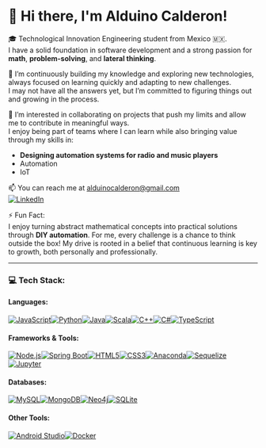 # 🐢 Hi there, I'm Alduino Calderon!

🎓 Technological Innovation Engineering student from Mexico 🇲🇽.  
I have a solid foundation in software development and a strong passion for **math**, **problem-solving**, and **lateral thinking**.

🌱 I’m continuously building my knowledge and exploring new technologies,  
always focused on learning quickly and adapting to new challenges.  
I may not have all the answers yet, but I’m committed to figuring things out and growing in the process.

💼 I’m interested in collaborating on projects that push my limits and allow me to contribute in meaningful ways.  
I enjoy being part of teams where I can learn while also bringing value through my skills in:
- **Designing automation systems for radio and music players**
- Automation
- IoT


📫 You can reach me at [alduinocalderon@gmail.com](mailto:alduinocalderon@gmail.com)  
[![LinkedIn](https://img.shields.io/badge/LinkedIn-Alduino_Calderon-blue?style=flat&logo=linkedin)](https://www.linkedin.com/in/alduinocalderon)

⚡ Fun Fact:  
I enjoy turning abstract mathematical concepts into practical solutions through **DIY automation**. For me, every challenge is a chance to think outside the box! 
My drive is rooted in a belief that continuous learning is key to growth, both personally and professionally.

---
### 💻 Tech Stack:

#### Languages:
[![JavaScript](https://img.shields.io/badge/JavaScript-F7DF1E?style=flat&logo=javascript&logoColor=black)](https://developer.mozilla.org/en-US/docs/Web/JavaScript)[![Python](https://img.shields.io/badge/Python-3776AB?style=flat&logo=python&logoColor=white)](https://www.python.org/)[![Java](https://img.shields.io/badge/Java-007396?style=flat&logo=java&logoColor=white)](https://www.java.com/)[![Scala](https://img.shields.io/badge/Scala-DC322F?style=flat&logo=scala&logoColor=white)](https://www.scala-lang.org/)[![C++](https://img.shields.io/badge/C++-00599C?style=flat&logo=cplusplus&logoColor=white)](https://isocpp.org/)[![C#](https://img.shields.io/badge/C%23-239120?style=flat&logo=csharp&logoColor=white)](https://docs.microsoft.com/en-us/dotnet/csharp/)[![TypeScript](https://img.shields.io/badge/TypeScript-007ACC?style=flat&logo=typescript&logoColor=white)](https://www.typescriptlang.org/)  

#### Frameworks & Tools:
[![Node.js](https://img.shields.io/badge/Node.js-339933?style=flat&logo=nodedotjs&logoColor=white)](https://nodejs.org/)[![Spring Boot](https://img.shields.io/badge/Spring_Boot-6DB33F?style=flat&logo=spring&logoColor=white)](https://spring.io/projects/spring-boot)[![HTML5](https://img.shields.io/badge/HTML5-E34F26?style=flat&logo=html5&logoColor=white)](https://developer.mozilla.org/en-US/docs/Web/Guide/HTML/HTML5)[![CSS3](https://img.shields.io/badge/CSS3-1572B6?style=flat&logo=css3&logoColor=white)](https://developer.mozilla.org/en-US/docs/Web/CSS)[![Anaconda](https://img.shields.io/badge/Anaconda-44A833?style=flat&logo=anaconda&logoColor=white)](https://www.anaconda.com/)[![Sequelize](https://img.shields.io/badge/Sequelize-52B0E7?style=flat&logo=sequelize&logoColor=white)](https://sequelize.org/)[![Jupyter](https://img.shields.io/badge/Jupyter-FA0E0E?style=flat&logo=jupyter&logoColor=white)](https://jupyter.org/)  

#### Databases:
[![MySQL](https://img.shields.io/badge/MySQL-4479A1?style=flat&logo=mysql&logoColor=white)](https://www.mysql.com/)[![MongoDB](https://img.shields.io/badge/MongoDB-47A248?style=flat&logo=mongodb&logoColor=white)](https://www.mongodb.com/)[![Neo4j](https://img.shields.io/badge/Neo4j-008CC1?style=flat&logo=neo4j&logoColor=white)](https://neo4j.com/)[![SQLite](https://img.shields.io/badge/SQLite-003B57?style=flat&logo=sqlite&logoColor=white)](https://www.sqlite.org/)  

#### Other Tools:
[![Android Studio](https://img.shields.io/badge/Android_Studio-3DDC84?style=flat&logo=android&logoColor=white)](https://developer.android.com/studio)[![Docker](https://img.shields.io/badge/Docker-2496ED?style=flat&logo=docker&logoColor=white)](https://www.docker.com/)  
